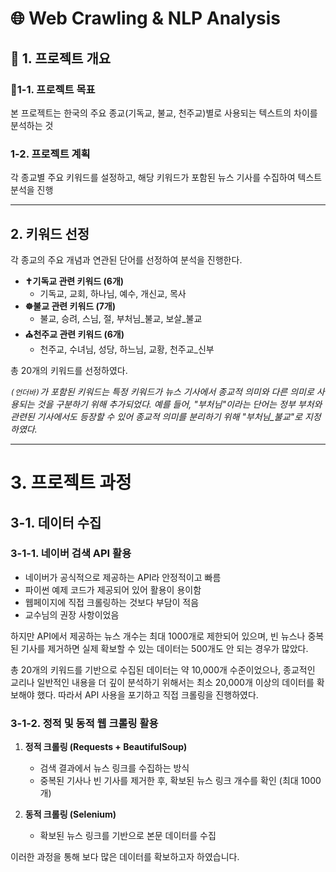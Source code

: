 # 🌐 Web Crawling & NLP Analysis

##  📌 1. 프로젝트 개요

### 🎯1-1. 프로젝트 목표
본 프로젝트는 한국의 주요 종교(기독교, 불교, 천주교)별로 사용되는 텍스트의 차이를 분석하는 것

### 1-2. 프로젝트 계획
각 종교별 주요 키워드를 설정하고, 해당 키워드가 포함된 뉴스 기사를 수집하여 텍스트 분석을 진행

---

## 2. 키워드 선정
각 종교의 주요 개념과 연관된 단어를 선정하여 분석을 진행한다.

- **✝️기독교 관련 키워드 (6개)**
    - 기독교, 교회, 하나님, 예수, 개신교, 목사
- **☸️불교 관련 키워드 (7개)**
    - 불교, 승려, 스님, 절, 부처님_불교, 보살_불교
- **⛪천주교 관련 키워드 (6개)**
    - 천주교, 수녀님, 성당, 하느님, 교황, 천주교_신부

총 20개의 키워드를 선정하였다.

_`(언더바)`가 포함된 키워드는 특정 키워드가 뉴스 기사에서 종교적 의미와 다른 의미로 사용되는 것을 구분하기 위해 추가되었다. 예를 들어, "부처님"이라는 단어는 정부 부처와 관련된 기사에서도 등장할 수 있어 종교적 의미를 분리하기 위해 "부처님_불교"로 지정하였다._

---

# 3. 프로젝트 과정

## 3-1. 데이터 수집

### 3-1-1. 네이버 검색 API 활용
- 네이버가 공식적으로 제공하는 API라 안정적이고 빠름
- 파이썬 예제 코드가 제공되어 있어 활용이 용이함
- 웹페이지에 직접 크롤링하는 것보다 부담이 적음
- 교수님의 권장 사항이었음

하지만 API에서 제공하는 뉴스 개수는 최대 1000개로 제한되어 있으며, 빈 뉴스나 중복된 기사를 제거하면 실제 확보할 수 있는 데이터는 500개도 안 되는 경우가 많았다. 

총 20개의 키워드를 기반으로 수집된 데이터는 약 10,000개 수준이었으나, 종교적인 교리나 일반적인 내용을 더 깊이 분석하기 위해서는 최소 20,000개 이상의 데이터를 확보해야 했다. 따라서 API 사용을 포기하고 직접 크롤링을 진행하였다.

### 3-1-2. 정적 및 동적 웹 크롤링 활용

1. **정적 크롤링 (Requests + BeautifulSoup)**
    - 검색 결과에서 뉴스 링크를 수집하는 방식
    - 중복된 기사나 빈 기사를 제거한 후, 확보된 뉴스 링크 개수를 확인 (최대 1000개)

2. **동적 크롤링 (Selenium)**
    - 확보된 뉴스 링크를 기반으로 본문 데이터를 수집

이러한 과정을 통해 보다 많은 데이터를 확보하고자 하였습니다.
